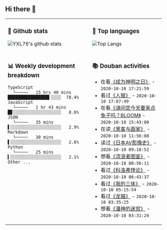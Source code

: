 ## Hi there 👋

<table>
<tr>
<td valign="top" width="54%">

### 🔭 Github stats

![YXL76's github stats](https://github-readme-stats.yxl76.vercel.app/api?username=YXL76&count_private=true&show_icons=true&theme=tokyonight)

</td>

<td valign="top" width="46%">

### 🌱 Top languages

![Top Langs](https://github-readme-stats.yxl76.vercel.app/api/top-langs/?username=YXL76&layout=compact&theme=tokyonight)

</td>
</tr>
<tr>
<td valign="top" width="54%">

### 📊 Weekly development breakdown

```text
TypeScript
  └─────   15 hrs 40 mins ████████████████▍░░░░  78.4%
JavaScript
  └─────   1 hr 43 mins   █▊░░░░░░░░░░░░░░░░░░░   8.6%
JSON
  └─────   35 mins        ▌░░░░░░░░░░░░░░░░░░░░   2.9%
Markdown
  └─────   30 mins        ▌░░░░░░░░░░░░░░░░░░░░   2.6%
Python
  └─────   25 mins        ▍░░░░░░░░░░░░░░░░░░░░   2.1%
Other ...
```

</td>
<td valign="top" width="46%">

### 📚 Douban activities

- 在看[《成为神明之日》](http://movie.douban.com/subject/35063789/) - `2020-10-10 17:21:59`
- 看过[《人狼》](http://movie.douban.com/subject/1306255/) - `2020-10-10 17:07:49`
- 在看[《请问您今天要来点兔子吗？BLOOM》](http://movie.douban.com/subject/30328951/) - `2020-10-10 15:43:00`
- 在读[《黑客与画家》](https://book.douban.com/subject/6021440/) - `2020-10-10 11:56:08`
- 读过[《日本AV影像史》](https://book.douban.com/subject/24879730/) - `2020-10-10 09:18:52`
- 想看[《流浪者图鉴》](http://movie.douban.com/subject/23018238/) - `2020-10-10 08:56:11`
- 看过[《科洛弗悖论》](http://movie.douban.com/subject/21328095/) - `2020-10-10 06:43:37`
- 看过[《我的三体》](http://movie.douban.com/subject/27624727/) - `2020-10-10 05:15:54`
- 看过[《龙猫》](http://movie.douban.com/subject/1291560/) - `2020-10-10 03:35:25`
- 想看[《潘神的迷宫》](http://movie.douban.com/subject/1767042/) - `2020-10-10 03:31:24`

</td>
</tr>
</table>

<!--
**YXL76/YXL76** is a ✨ _special_ ✨ repository because its `README.md` (this file) appears on your GitHub profile.

Here are some ideas to get you started:

- 🔭 I’m currently working on ...
- 🌱 I’m currently learning ...
- 👯 I’m looking to collaborate on ...
- 🤔 I’m looking for help with ...
- 💬 Ask me about ...
- 📫 How to reach me: ...
- 😄 Pronouns: ...
- ⚡ Fun fact: ...
-->
